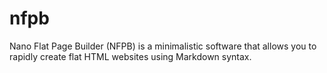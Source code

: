# nfpb
Nano Flat Page Builder (NFPB) is a minimalistic software that allows you to rapidly create flat HTML websites using Markdown syntax.
